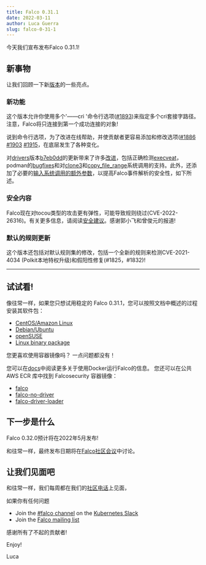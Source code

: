 ```yaml
---
title: Falco 0.31.1
date: 2022-03-11
author: Luca Guerra
slug: falco-0-31-1
---
```


今天我们宣布发布Falco 0.31.1!

## 新事物

让我们回顾一下新[版本](https://github.com/falcosecurity/falco/blob/master/CHANGELOG.md#v0311)的一些亮点。

### 新功能

这个版本允许你使用多个'——cri '命令行选项([#1893](https://github.com/falcosecurity/falco/pull/1893))来指定多个cri套接字路径。注意，Falco将只连接到第一个成功连接的对象!

说到命令行选项，为了改进在线帮助，并使贡献者更容易添加和修改选项([#1886](https://github.com/falcosecurity/falco/pull/1886) [#1903](https://github.com/falcosecurity/falco/pull/1903) [#1915](https://github.com/falcosecurity/falco/pull/1915)，在底层发生了各种变化。

对[drivers](https://github.com/falcosecurity/libs/tree/master/driver)版本[b7eb0dd](https://github.com/falcosecurity/libs/tree/b7eb0dd65226a8dc254d228c8d950d07bf3521d2)的更新带来了许多[改进](https://github.com/falcosecurity/libs/compare/319368f1ad778691164d33d59945e00c5752cd27...b7eb0dd65226a8dc254d228c8d950d07bf3521d2)，包括正确检测[execveat](https://github.com/falcosecurity/libs/pull/204)，podman的[bugfixes](https://github.com/falcosecurity/libs/pull/236)和对[clone3](https://github.com/falcosecurity/libs/pull/129)和[copy_file_range](https://github.com/falcosecurity/libs/pull/143)系统调用的支持。此外，还添加了必要的[输入系统调用的额外参数](https://github.com/falcosecurity/libs/pull/235)，以提高Falco事件解析的安全性，如下所述。

### 安全内容

Falco现在对tocou类型的攻击更有弹性，可能导致规则绕过(CVE-2022-26316)。有关更多信息，请阅读[安全建议](https://github.com/falcosecurity/falco/security/advisories/GHSA-6v9j-2vm2-ghf7)。感谢郭小飞和曾俊元的报道!

### 默认的规则更新

这个版本还包括对默认规则集的修改，包括一个全新的规则来检测CVE-2021-4034 (Polkit本地特权升级)和假阳性修复(#1825，#1832)!

---

## 试试看!

像往常一样，如果您只想试用稳定的 Falco 0.31.1，您可以按照文档中概述的过程安装其软件包：

- [CentOS/Amazon Linux](https://falco.org/docs/getting-started/installation/#centos-rhel)
- [Debian/Ubuntu](https://falco.org/docs/getting-started/installation/#debian)
- [openSUSE](https://falco.org/docs/getting-started/installation/#suse)
- [Linux binary package](https://falco.org/docs/getting-started/installation/#linux-binary)

您更喜欢使用容器镜像吗？ 一点问题都没有！

您可以在[docs](https://falco.org/docs/getting-started/running/#docker)中阅读更多关于使用Docker运行Falco的信息。
您还可以在公共 AWS ECR 库中找到 Falcosecurity 容器镜像：
- [falco](https://gallery.ecr.aws/falcosecurity/falco)
- [falco-no-driver](https://gallery.ecr.aws/falcosecurity/falco-no-driver)
- [falco-driver-loader](https://gallery.ecr.aws/falcosecurity/falco-driver-loader)

## 下一步是什么

Falco 0.32.0预计将在2022年5月发布!

和往常一样，最终发布日期将在[Falco社区会议](https://github.com/falcosecurity/community)中讨论。

## 让我们见面吧

和往常一样，我们每周都在我们的[社区电话](https://github.com/falcosecurity/community)上见面，

如果你有任何问题

- Join the [#falco channel](https://kubernetes.slack.com/messages/falco) on the [Kubernetes Slack](https://slack.k8s.io)
- Join the [Falco mailing list](https://lists.cncf.io/g/cncf-falco-dev)

感谢所有了不起的贡献者!

Enjoy! 

Luca


